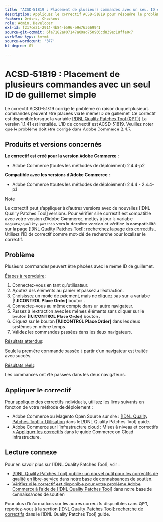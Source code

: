 ```yaml
---
title: "ACSD-51819 : Placement de plusieurs commandes avec un seul ID de guillemet simple"
description: Appliquez le correctif ACSD-51819 pour résoudre le problème Adobe Commerce en raison duquel plusieurs commandes peuvent être placées via le même ID de guillemet.
feature: Orders, Checkout
role: Admin, Developer
exl-id: f217de21-2914-4b84-b596-e9e763669941
source-git-commit: 6fa7182a807147a00ad750966cd839ec18ffe0c7
workflow-type: tm+mt
source-wordcount: '377'
ht-degree: 0%

---
```


# ACSD-51819 : Placement de plusieurs commandes avec un seul ID de guillemet simple

Le correctif ACSD-51819 corrige le problème en raison duquel plusieurs commandes peuvent être placées via le même ID de guillemet. Ce correctif est disponible lorsque la variable [[!DNL Quality Patches Tool (QPT)]](/help/announcements/adobe-commerce-announcements/magento-quality-patches-released-new-tool-to-self-serve-quality-patches.md) La version 1.1.41 est installée. L’ID de correctif est ACSD-51819. Veuillez noter que le problème doit être corrigé dans Adobe Commerce 2.4.7.

## Produits et versions concernés

**Le correctif est créé pour la version Adobe Commerce :**

* Adobe Commerce (toutes les méthodes de déploiement) 2.4.4-p2

**Compatible avec les versions d’Adobe Commerce :**

* Adobe Commerce (toutes les méthodes de déploiement) 2.4.4 - 2.4.4-p3

>[!NOTE]
>
>Le correctif peut s’appliquer à d’autres versions avec de nouvelles [!DNL Quality Patches Tool] versions. Pour vérifier si le correctif est compatible avec votre version d’Adobe Commerce, mettez à jour la variable `magento/quality-patches` vers la dernière version et vérifiez la compatibilité sur la page [[!DNL Quality Patches Tool]: recherchez la page des correctifs.](https://experienceleague.adobe.com/tools/commerce-quality-patches/index.html). Utilisez l’ID de correctif comme mot-clé de recherche pour localiser le correctif.

## Problème

Plusieurs commandes peuvent être placées avec le même ID de guillemet.

<u>Étapes à reproduire</u>:

1. Connectez-vous en tant qu’utilisateur.
1. Ajoutez des éléments au panier et passez à l’extraction.
1. Choisissez un mode de paiement, mais ne cliquez pas sur la variable **[!UICONTROL Place Order]** bouton .
1. Connectez-vous au même compte dans un autre navigateur.
1. Passez à l’extraction avec les mêmes éléments sans cliquer sur le bouton **[!UICONTROL Place Order]** bouton .
1. Cliquez sur le bouton **[!UICONTROL Place Order]** dans les deux systèmes en même temps.
1. Validez les commandes passées dans les deux navigateurs.

<u>Résultats attendus</u>:

Seule la première commande passée à partir d’un navigateur est traitée avec succès.

<u>Résultats réels</u>:

Les commandes ont été passées dans les deux navigateurs.

## Appliquer le correctif

Pour appliquer des correctifs individuels, utilisez les liens suivants en fonction de votre méthode de déploiement :

* Adobe Commerce ou Magento Open Source sur site : [[!DNL Quality Patches Tool] > Utilisation](https://experienceleague.adobe.com/docs/commerce-operations/tools/quality-patches-tool/usage.html) dans le [!DNL Quality Patches Tool] guide.
* Adobe Commerce sur l’infrastructure cloud : [Mises à niveau et correctifs > Appliquer les correctifs](https://experienceleague.adobe.com/docs/commerce-cloud-service/user-guide/develop/upgrade/apply-patches.html) dans le guide Commerce on Cloud Infrastructure.

## Lecture connexe

Pour en savoir plus sur [!DNL Quality Patches Tool], voir :

* [[!DNL Quality Patches Tool] publié : un nouvel outil pour les correctifs de qualité en libre-service](/help/announcements/adobe-commerce-announcements/magento-quality-patches-released-new-tool-to-self-serve-quality-patches.md) dans notre base de connaissances de soutien.
* [Vérifiez si le correctif est disponible pour votre problème Adobe Commerce à l’aide de [!DNL Quality Patches Tool]](/help/support-tools/patches-available-in-qpt-tool/check-patch-for-magento-issue-with-magento-quality-patches.md) dans notre base de connaissances de soutien.

Pour plus d’informations sur les autres correctifs disponibles dans QPT, reportez-vous à la section [[!DNL Quality Patches Tool]: recherche de correctifs](https://experienceleague.adobe.com/tools/commerce-quality-patches/index.html) dans le [!DNL Quality Patches Tool] guide.
